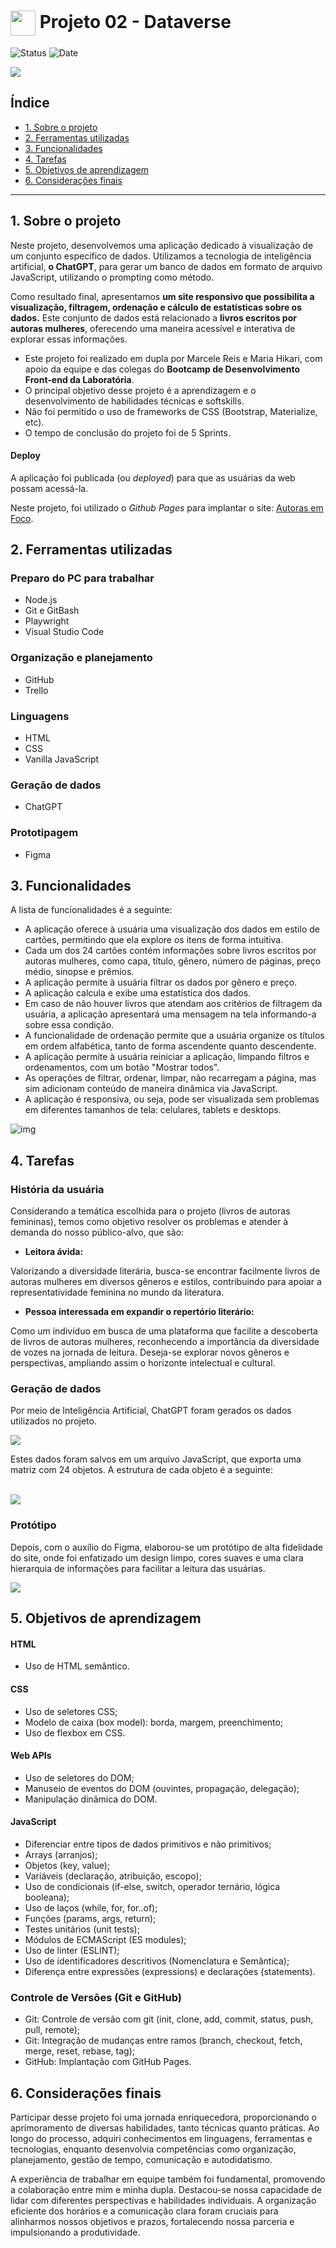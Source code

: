<h1>
    <a href="https://www.laboratoria.la/br">
     <img align="center" width="40px" src="https://v.fastcdn.co/u/cf943cfe/52655001-0-Laboratoria-RGB-isot.png"></a>
    <span>Projeto 02 - Dataverse</span>
</h1> 

![Status](https://img.shields.io/static/v1?label=Status&message=CONCLU%C3%8DDO&color=%3CCOLOR%3E&style=%3CSTYLE%3E&logo=%3CLOGO%3E) ![Date](https://img.shields.io/badge/Release_date-FEVEREIRO-yellow)

<img src="https://i.imgur.com/BVQmFCk.png">

## Índice

* [1. Sobre o projeto](#1-sobre-o-projeto)
* [2. Ferramentas utilizadas](#2-ferramentas-utilizadas)
* [3. Funcionalidades](#3-funcionalidades)
* [4. Tarefas](#4-tarefas)
* [5. Objetivos de aprendizagem](#5-objetivos-de-aprendizagem)
* [6. Considerações finais](#6-considerações-finais)


***

## 1. Sobre o projeto

Neste projeto, desenvolvemos uma aplicação dedicado à visualização de um conjunto específico de dados. Utilizamos a tecnologia de inteligência artificial, **o ChatGPT**, para gerar um banco de dados em formato de arquivo JavaScript, utilizando o prompting como método.

Como resultado final, apresentamos **um site responsivo que possibilita a visualização, filtragem, ordenação e cálculo de estatísticas sobre os dados.** Este conjunto de dados está relacionado a **livros escritos por autoras mulheres**, oferecendo uma maneira acessível e interativa de explorar essas informações.

- Este projeto foi realizado em dupla por Marcele Reis e Maria Hikari, com apoio da equipe e das colegas do **Bootcamp de Desenvolvimento Front-end da Laboratória**.
- O principal objetivo desse projeto é a aprendizagem e o desenvolvimento de habilidades técnicas e softskills.
- Não foi permitido o uso de frameworks de CSS (Bootstrap, Materialize, etc).
- O tempo de conclusão do projeto foi de 5 Sprints.

#### Deploy
A aplicação foi publicada (ou _deployed_) para que as usuárias da web possam acessá-la.

Neste projeto, foi utilizado o _Github Pages_ para implantar o site: [Autoras em Foco](https://marcelereis.github.io/SAP012-text-analyzer/).

## 2. Ferramentas utilizadas

### Preparo do PC para trabalhar

+ Node.js
+ Git e GitBash
+ Playwright
+ Visual Studio Code

### Organização e planejamento

+ GitHub
+ Trello

### Linguagens

+ HTML
+ CSS
+ Vanilla JavaScript

### Geração de dados

+ ChatGPT

### Prototipagem

+ Figma

## 3. Funcionalidades

A lista de funcionalidades é a seguinte:

- A aplicação oferece à usuária uma visualização dos dados em estilo de cartões, permitindo que ela explore os itens de forma intuitiva.
- Cada um dos 24 cartões contém informações sobre livros escritos por autoras mulheres, como capa, título, gênero, número de páginas, preço médio, sinopse e prêmios.
- A aplicação permite à usuária filtrar os dados por gênero e preço.
- A aplicação calcula e exibe uma estatística dos dados.
- Em caso de não houver livros que atendam aos critérios de filtragem da usuária, a aplicação apresentará uma mensagem na tela informando-a sobre essa condição.
- A funcionalidade de ordenação permite que a usuária organize os títulos em ordem alfabética, tanto de forma ascendente quanto descendente.
- A aplicação permite à usuária reiniciar a aplicação, limpando filtros e ordenamentos, com um botão "Mostrar todos".
- As operações de filtrar, ordenar, limpar, não recarregam a página, mas sim adicionam conteúdo de maneira dinâmica via JavaScript.
- A aplicação é responsiva, ou seja, pode ser visualizada sem problemas em diferentes tamanhos de tela: celulares, tablets e desktops.

![img](https://imgur.com/0DtPsIh.gif)

## 4. Tarefas

### História da usuária

Considerando a temática escolhida para o projeto (livros de autoras femininas), temos como objetivo resolver os problemas e atender à demanda do nosso público-alvo, que são:

- **Leitora ávida:**

Valorizando a diversidade literária, busca-se encontrar facilmente livros de autoras mulheres em diversos gêneros e estilos, contribuindo para apoiar a representatividade feminina no mundo da literatura.

- **Pessoa interessada em expandir o repertório literário:**

Como um indivíduo em busca de uma plataforma que facilite a descoberta de livros de autoras mulheres, reconhecendo a importância da diversidade de vozes na jornada de leitura. Deseja-se explorar novos gêneros e perspectivas, ampliando assim o horizonte intelectual e cultural.

### Geração de dados

Por meio de Inteligência Artificial, ChatGPT foram gerados os dados utilizados no projeto.

<img src="https://imgur.com/XysUiuT.png">

Estes dados foram salvos em um arquivo JavaScript, que exporta uma matriz com 24 objetos. A estrutura de cada objeto é a seguinte:

<br><img src="https://imgur.com/68Tf01o.png">

### Protótipo 

Depois, com o auxílio do Figma, elaborou-se um protótipo de alta fidelidade do site, onde foi enfatizado um design limpo, cores suaves e uma clara hierarquia de informações para facilitar a leitura das usuárias.

<img src="https://imgur.com/zAoG9Hy.png">


## 5. Objetivos de aprendizagem

#### HTML

- Uso de HTML semântico.

#### CSS

- Uso de seletores CSS;
- Modelo de caixa (box model): borda, margem, preenchimento;
- Uso de flexbox em CSS.

#### Web APIs

- Uso de seletores do DOM;
- Manuseio de eventos do DOM (ouvintes, propagação, delegação);
- Manipulação dinâmica do DOM.

#### JavaScript

- Diferenciar entre tipos de dados primitivos e não primitivos;
- Arrays (arranjos);
- Objetos (key, value);
- Variáveis (declaração, atribuição, escopo);
- Uso de condicionais (if-else, switch, operador ternário, lógica booleana);
- Uso de laços (while, for, for..of);
- Funções (params, args, return);
- Testes unitários (unit tests);
- Módulos de ECMAScript (ES modules);
- Uso de linter (ESLINT);
- Uso de identificadores descritivos (Nomenclatura e Semântica);
- Diferença entre expressões (expressions) e declarações (statements).

### Controle de Versões (Git e GitHub)

- Git: Controle de versão com git (init, clone, add, commit, status, push, pull, remote);
- Git: Integração de mudanças entre ramos (branch, checkout, fetch, merge, reset, rebase, tag);
- GitHub: Implantação com GitHub Pages.

## 6. Considerações finais

Participar desse projeto foi uma jornada enriquecedora, proporcionando o aprimoramento de diversas habilidades, tanto técnicas quanto práticas. Ao longo do processo, adquiri conhecimentos em linguagens, ferramentas e tecnologias, enquanto desenvolvia competências como organização, planejamento, gestão de tempo, comunicação e autodidatismo.

A experiência de trabalhar em equipe também foi fundamental, promovendo a colaboração entre mim e minha dupla. Destacou-se nossa capacidade de lidar com diferentes perspectivas e habilidades individuais. A organização eficiente dos horários e a comunicação clara foram cruciais para alinharmos nossos objetivos e prazos, fortalecendo nossa parceria e impulsionando a produtividade.
